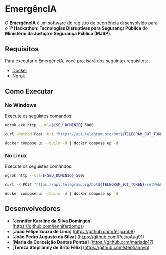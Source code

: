 # EmergêncIA

O **EmergêncIA** é um software de registro de ocorrência desenvolvido para o **1º Hackathon: Tecnologias Disruptivas para Segurança Pública** do **Ministério da Justiça e Segurança Pública (MJSP)**.

## Requisitos

Para executar o EmergêncIA, você precisará dos seguintes requisitos:

- [Docker](https://www.docker.com/products/docker-desktop/)
- [Ngrok](https://dashboard.ngrok.com/get-started/setup/windows)

## Como Executar

### No Windows

Execute os seguintes comandos:

```sh
ngrok.exe http --url=${SEU_DOMINIO} 5000

curl -Method Post -Uri "https://api.telegram.org/bot${TELEGRAM_BOT_TOKEN}/setWebhook" -Body "url=${SEU_DOMINIO}/webhook"

docker compose up --build -d | docker compose up -d
```

### No Linux

Execute os seguintes comandos:

```sh
ngrok http --url=${SEU_DOMINIO} 5000

curl -X POST "https://api.telegram.org/bot${TELEGRAM_BOT_TOKEN}/setWebhook" -d "url=${SEU_DOMINIO}/webhook"

docker compose up --build -d | docker compose up -d
```

## Desenvolvedores

- [**Jennifer Karoline da Silva Domingos**] (https://github.com/jenniferdomgs)
- [**João Felipe Souza de Lima**] (https://github.com/felijoao08)
- [**João Pedro Augusto da Silva**] (https://github.com/PedroAug91)
- [**Maria da Conceição Dantas Pontes**] (https://github.com/mariadp17)
- [**Tereza Stephanny de Brito Félix**] (https://github.com/stephannyb)
